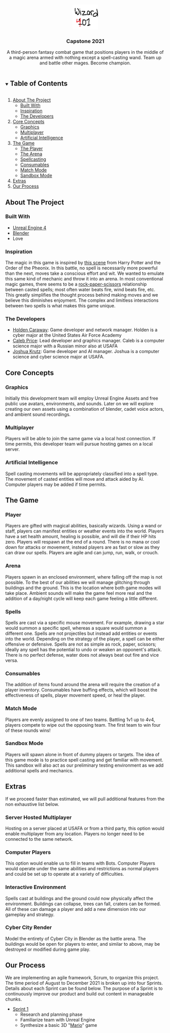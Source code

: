 <!-- PROJECT LOGO -->
<br />
<p align="center">
  <a href="https://github.com/jkrutz/capstone-2021">
    <img src="images/logo.png" alt="Logo" width="80" height="80">
  </a>

  <h3 align="center">Capstone 2021</h3>

  <p align="center">
    A third-person fantasy combat game that positions players in the middle of a magic arena armed with nothing except a spell-casting wand. Team up and battle other mages. Become champion.
  </p>
</p>



<!-- TABLE OF CONTENTS -->
<details open="open">
  <summary><h2 style="display: inline-block">Table of Contents</h2></summary>
  <ol>
    <li>
      <a href="#about-the-project">About The Project</a>
      <ul>
        <li><a href="#built-with">Built With</a></li>
        <li><a href="#inspiration">Inspiration</a></li>
        <li><a href="#devs">The Developers</a></li>
      </ul>
    </li>
    <li>
      <a href="#core-concepts">Core Concepts</a>
      <ul>
        <li><a href="#graphics">Graphics</a></li>
        <li><a href="#multiplayer">Multiplayer</a></li>
        <li><a href="#artificial-intelligence">Artificial Intelligence</a></li>
      </ul>
    </li>
    <li><a href="#game">The Game</a>
      <ul>
        <li><a href="#player">The Player</a></li>
        <li><a href="#arena">The Arena</a></li>
        <li><a href="#spells">Spellcasting</a></li>
        <li><a href="#consumables">Consumables</a></li>
        <li><a href="#match-mode">Match Mode</a></li>
        <li><a href="#sandbox-mode">Sandbox Mode</a></li>
      </ul>
    </li>
    <li><a href="#extras">Extras</a></li>
    <li><a href="#process">Our Process</a></li>
  </ol>
</details>



<!-- ABOUT THE PROJECT -->
## About The Project

### Built With

* <a href="https://www.unrealengine.com/en-US/">Unreal Engine 4</a>
* <a href="https://www.blender.org/">Blender</a>
* Love

### Inspiration

The magic in this game is inspired by <a href="https://www.youtube.com/watch?v=02pr2W7FT-c">this scene</a> from Harry Potter and the Order of the Pheonix. In this battle, no spell is necessarily more powerful than the next, moves take a conscious effort and wit. We wanted to emulate this same kind of mechanic and throw it into an arena. In most conventional magic games, there seems to be a <a href="https://en.wikipedia.org/wiki/Rock_paper_scissors">rock-paper-scissors</a> relationship between casted spells; most often water beats fire, wind beats fire, etc. This greatly simplifies the thought process behind making moves and we believe this diminishes enjoyment. The complex and limitless interactions between two spells is what makes this game unique.

### The Developers

<ul>
  <li><a href="mailto:C22Holden.Caraway@afacademy.af.edu">Holden Caraway</a>: Game developer and network manager. Holden is a cyber major at the United States Air Force Academy</li>
  <li><a href="mailto:C22Caleb.Price@afacademy.af.edu">Caleb Price</a>: Lead developer and graphics manager. Caleb is a computer science major with a Russian minor also at USAFA</li>
  <li><a href="mailto:C22Joshua.Krutz@afacademy.af.edu">Joshua Krutz</a>: Game developer and AI manager. Joshua is a computer science and cyber science major at USAFA.</li>
</ul>


<!-- CORE CONCEPTS -->
## Core Concepts

### Graphics

Initially this development team will employ Unreal Engine Assets and free public use avatars, environments, and sounds. Later on we will explore creating our own assets using a combination of blender, cadet voice actors, and ambient sound recordings.

### Multiplayer

Players will be able to join the same game via a local host connection. If time permits, this developer team will pursue hosting games on a local server. 

### Artificial Intelligence

Spell casting movements will be appropriately classified into a spell type. The movement of casted entities will move and attack aided by AI. Computer players may be added if time permits.


<!-- THE GAME -->
## The Game

### Player

Players are gifted with magical abilities, basically wizards. Using a wand or staff, players can manifest entities or weather events into the world. Players have a set health amount, healing is possible, and will die if their HP hits zero. Players will respawn at the end of a round. There is no mana or cool down for attacks or movement, instead players are as fast or slow as they can draw our spells. Players are agile and can jump, run, walk, or crouch. 

### Arena

Players spawn in an enclosed environment, where falling off the map is not possible. To the best of our abilities we will manage glitching through buildings and the ground. This is the location where both game modes will take place. Ambient sounds will make the game feel more real and the addition of a day/night cycle will keep each game feeling a little different.

### Spells

Spells are cast via a specific mouse movement. For example, drawing a star would summon a specific spell, whereas a square would summon a different one. Spells are not projectiles but instead add entities or events into the world. Depending on the strategy of the player, a spell can be either offensive or defensive. Spells are not as simple as rock, paper, scissors; ideally any spell has the potential to undo or weaken an opponent's attack. There is no perfect defense, water does not always beat out fire and vice versa. 

### Consumables

The addition of items found around the arena will require the creation of a player inventory. Consumables have buffing effects, which will boost the effectiveness of spells, player movement speed, or heal the player. 

### Match Mode

Players are evenly assigned to one of two teams. Battling 1v1 up to 4v4, players compete to wipe out the opposing team. The first team to win four of these rounds wins!

### Sandbox Mode

Players will spawn alone in front of dummy players or targets. The idea of this game mode is to practice spell casting and get familiar with movement. This sandbox will also act as our preliminary testing environment as we add additional spells and mechanics.

<!-- EXTRAS -->
## Extras

If we proceed faster than estimated, we will pull additional features from the non exhaustive list below.

### Server Hosted Multiplayer

Hosting on a server placed at USAFA or from a third party, this option would enable multiplayer from any location. Players no longer need to be connected to the same network.

### Computer Players

This option would enable us to fill in teams with Bots. Computer Players would operate under the same abilities and restrictions as normal players and could be set up to operate at a variety of difficulties.

### Interactive Environment

Spells cast at buildings and the ground could now physically affect the environment.  Buildings can collapse, trees can fall, craters can be formed. All of these can damage a player and add a new dimension into our gameplay and strategy.

### Cyber City Render

Model the entirety of Cyber City in Blender as the battle arena. The buildings would be open for players to enter, and similar to above, may be destroyed or modified during game play. 


<!-- PROCESS -->
## Our Process

We are implementing an agile framework, Scrum, to organize this project. The time period of August to December 2021 is broken up into four Sprints. Details about each Sprint can be found below. The purpose of a Sprint is to continuously improve our product and build out content in manageable chunks.

<ul>
  <li><a href="https://github.com/jkrutz/capstone-2021/tree/main/sprint1">Sprint 1</a>
    <ul>
      <li>Research and planning phase</li>
      <li>Familiarize team with Unreal Engine</li>
      <li>Synthesize a basic 3D "<a href=https://en.wikipedia.org/wiki/Mario">Mario</a>" game</li>
    </ul>
  </li>
